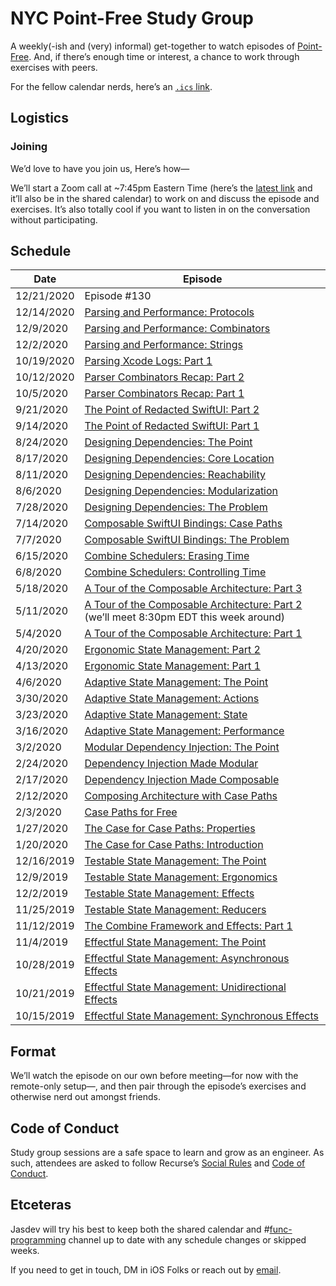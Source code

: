 # NYC Point-Free Study Group

A weekly(-ish and (very) informal) get-together to watch episodes of [Point-Free][1]. And, if there’s enough time or interest, a chance to work through exercises with peers.

For the fellow calendar nerds, here’s an [`.ics` link][3].

## Logistics

### Joining

We’d love to have you join us, Here’s how—

We’ll start a Zoom call at \~7:45pm Eastern Time (here’s the [latest link][4] and it’ll also be in the shared calendar) to work on and discuss the episode and exercises. It’s also totally cool if you want to listen in on the conversation without participating.

## Schedule

| Date | Episode |
| ----------- | ------------- |
| 12/21/2020 | Episode #130 |
| 12/14/2020 | [Parsing and Performance: Protocols](https://www.pointfree.co/episodes/ep129-parsing-and-performance-protocols) |
| 12/9/2020 | [Parsing and Performance: Combinators](https://www.pointfree.co/episodes/ep128-parsing-and-performance-combinators) |
| 12/2/2020 | [Parsing and Performance: Strings](https://www.pointfree.co/episodes/ep127-parsing-and-performance-strings) |
| 10/19/2020 | [Parsing Xcode Logs: Part 1](https://www.pointfree.co/episodes/ep121-parsing-xcode-logs-part-1) |
| 10/12/2020 | [Parser Combinators Recap: Part 2](https://www.pointfree.co/episodes/ep120-parser-combinators-recap-part-2) |
| 10/5/2020 | [Parser Combinators Recap: Part 1](https://www.pointfree.co/episodes/ep119-parser-combinators-recap-part-1) |
| 9/21/2020 | [The Point of Redacted SwiftUI: Part 2](https://www.pointfree.co/episodes/ep118-redacted-swiftui-the-point-part-2) |
| 9/14/2020 | [The Point of Redacted SwiftUI: Part 1](https://www.pointfree.co/episodes/ep117-redacted-swiftui-the-point-part-1) |
| 8/24/2020 | [Designing Dependencies: The Point](https://www.pointfree.co/episodes/ep114-designing-dependencies-the-point) |
| 8/17/2020 | [Designing Dependencies: Core Location](https://www.pointfree.co/episodes/ep113-designing-dependencies-core-location) |
| 8/11/2020 | [Designing Dependencies: Reachability](https://www.pointfree.co/episodes/ep112-designing-dependencies-reachability) |
| 8/6/2020 | [Designing Dependencies: Modularization](https://www.pointfree.co/episodes/ep111-designing-dependencies-modularization) |
| 7/28/2020 | [Designing Dependencies: The Problem](https://www.pointfree.co/episodes/ep110-designing-dependencies-the-problem) |
| 7/14/2020 | [Composable SwiftUI Bindings: Case Paths](https://www.pointfree.co/episodes/ep108-composable-swiftui-bindings-case-paths) |
| 7/7/2020 | [Composable SwiftUI Bindings: The Problem](https://www.pointfree.co/episodes/ep107-composable-swiftui-bindings-the-problem) |
| 6/15/2020 | [Combine Schedulers: Erasing Time](https://www.pointfree.co/episodes/ep106-combine-schedulers-erasing-time) |
| 6/8/2020 | [Combine Schedulers: Controlling Time](https://www.pointfree.co/episodes/ep105-combine-schedulers-controlling-time) |
| 5/18/2020 | [A Tour of the Composable Architecture: Part 3](https://www.pointfree.co/episodes/ep102-a-tour-of-the-composable-architecture-part-3) |
| 5/11/2020 | [A Tour of the Composable Architecture: Part 2](https://www.pointfree.co/episodes/ep101-a-tour-of-the-composable-architecture-part-2) (we’ll meet 8:30pm EDT this week around) |
| 5/4/2020 | [A Tour of the Composable Architecture: Part 1](https://www.pointfree.co/episodes/ep100-a-tour-of-the-composable-architecture-part-1) |
| 4/20/2020 | [Ergonomic State Management: Part 2](https://www.pointfree.co/episodes/ep99-ergonomic-state-management-part-2) |
| 4/13/2020 | [Ergonomic State Management: Part 1](https://www.pointfree.co/episodes/ep98-ergonomic-state-management-part-1) |
| 4/6/2020 | [Adaptive State Management: The Point](https://www.pointfree.co/episodes/ep97-adaptive-state-management-the-point) |
| 3/30/2020 | [Adaptive State Management: Actions](https://www.pointfree.co/episodes/ep96-adaptive-state-management-actions) |
| 3/23/2020 | [Adaptive State Management: State](https://www.pointfree.co/episodes/ep95-adaptive-state-management-state) |
| 3/16/2020 | [Adaptive State Management: Performance](https://www.pointfree.co/episodes/ep94-adaptive-state-management-performance) |
| 3/2/2020 | [Modular Dependency Injection: The Point](https://www.pointfree.co/episodes/ep93-modular-dependency-injection-the-point) |
| 2/24/2020 | [Dependency Injection Made Modular](23) |
| 2/17/2020 | [Dependency Injection Made Composable](22) |
| 2/12/2020 | [Composing Architecture with Case Paths][21] |
| 2/3/2020 | [Case Paths for Free][5] |
| 1/27/2020 | [The Case for Case Paths: Properties][6] |
| 1/20/2020 | [The Case for Case Paths: Introduction][7] |
| 12/16/2019 | [Testable State Management: The Point][8] |
| 12/9/2019 | [Testable State Management: Ergonomics][9] |
| 12/2/2019 | [Testable State Management: Effects][10] |
| 11/25/2019 | [Testable State Management: Reducers][11] |
| 11/12/2019 | [The Combine Framework and Effects: Part 1][12] |
| 11/4/2019 | [Effectful State Management: The Point][13] |
| 10/28/2019 | [Effectful State Management: Asynchronous Effects][14] |
| 10/21/2019 | [Effectful State Management: Unidirectional Effects][15] |
| 10/15/2019 | [Effectful State Management: Synchronous Effects][16] |

## Format

We’ll watch the episode on our own before meeting—for now with the remote-only setup—, and then pair through the episode’s exercises and otherwise nerd out amongst friends.

## Code of Conduct

Study group sessions are a safe space to learn and grow as an engineer. As such, attendees are asked to follow Recurse’s [Social Rules][17] and [Code of Conduct][18].

## Etceteras

Jasdev will try his best to keep both the shared calendar and \#[func-programming][19] channel up to date with any schedule changes or skipped weeks.

If you need to get in touch, DM in iOS Folks or reach out by [email][20].

[1]:	https://www.pointfree.co
[2]:	https://maps.apple.com/?address=125%20W%2025th%20St,%20New%20York,%20NY%20%2010001,%20United%20States&ll=40.744740,-73.992678&q=125%20W%2025th%20St&_ext=EiYpXpeGd8BeREAx16L2Kel/UsA53Gys0+ZfREBBIdkh5iZ/UsBQAw%3D%3D
[3]:	https://user.fm/calendar/v1-b88d068d40c340849570a49f68c376ae/NYC%20Point-Free%20Study%20Group.ics
[4]:	https://us04web.zoom.us/j/3543139408?pwd=di9YN2VoQ0o3dm41VDNrdGdOMmN1dz09
[5]:	https://www.pointfree.co/episodes/ep89-case-paths-for-free "Case Paths for Free"
[6]:	https://www.pointfree.co/episodes/ep88-the-case-for-case-paths-properties
[7]:	https://www.pointfree.co/episodes/ep87-the-case-for-case-paths-introduction
[8]:	https://www.pointfree.co/episodes/ep85-testable-state-management-the-point
[9]:	https://www.pointfree.co/episodes/ep84-testable-state-management-ergonomics
[10]:	https://www.pointfree.co/episodes/ep83-testable-state-management-effects
[11]:	https://www.pointfree.co/episodes/ep82-testable-state-management-reducers
[12]:	https://www.pointfree.co/episodes/ep80-the-combine-framework-and-effects-part-1
[13]:	https://www.pointfree.co/episodes/ep79-effectful-state-management-the-point
[14]:	https://www.pointfree.co/episodes/ep78-effectful-state-management-asynchronous-effects
[15]:	https://www.pointfree.co/episodes/ep77-effectful-state-management-unidirectional-effects
[16]:	https://www.pointfree.co/episodes/ep76-effectful-state-management-synchronous-effects
[17]:	https://www.recurse.com/manual#sub-sec-social-rules
[18]:	https://www.recurse.com/code-of-conduct
[19]:	https://iosdevelopers.slack.com/messages/C034QKFU2
[20]:	mailto:j@jasdev.me
[21]:	https://www.pointfree.co/episodes/ep90-composing-architecture-with-case-paths
[22]:	https://www.pointfree.co/episodes/ep91-dependency-injection-made-composable
[23]:	https://www.pointfree.co/episodes/ep92-dependency-injection-made-modular